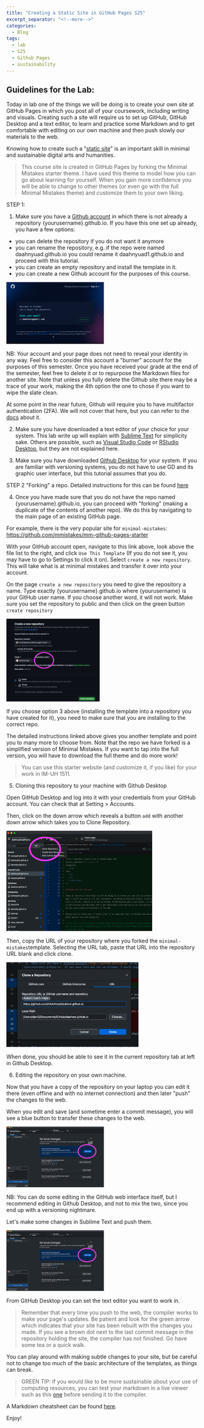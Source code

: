```yaml
---
title: "Creating a Static Site in GitHub Pages S25"
excerpt_separator: "<!--more-->"
categories:
  - Blog
tags:
  - lab
  - S25
  - Github Pages
  - sustainability
---
```


## Guidelines for the Lab: 

Today in lab one of the things we will be doing is to create your own site at GitHub Pages in which you post all of your coursework, including writing and visuals. Creating such a site will require us to set up GitHub, GitHub Desktop and a text editor, to learn and practice some Markdown and to get comfortable with editing on our own machine and then push slowly our materials to the web. 

Knowing how to create such a "[static site](https://kinsta.com/knowledgebase/what-is-a-static-website/)" is an important skill in minimal and sustainable digital arts and humanities. 

> This course site is created in GitHub Pages by forking the Minimal Mistakes starter theme. I have used this theme to model how you can go about learning for yourself. When you gain more confidence you will be able to change to other themes (or even go with the full Minimal Mistakes theme) and customize them to your own liking.


STEP 1:

1.  Make sure you have a [Github account](https://github.com/signup) in which there is not already a repository {yourusername}.github.io.  If you have this one set up already, you have a few options: 

- you can delete the repository if you do not want it anymore
- you can rename the repository, e.g. if the repo were named daahnyuad.github.io you could rename it daahnyuad1.github.io and proceed with this tutorial. 
- you can create an empty repository and install the template in it. 
- you can create a new Github account for the purposes of this course. 

<img src="/assets/images/creatingacct.png" style="zoom:25%;" />

NB: Your account and your page does not need to reveal your identity in any way. Feel free to consider this account a "burner" account for the purposes of this semester. Once you have received your grade at the end of the semester, feel free to delete it or to repurpose the Markdown files for another site. Note that unless you fully delete the Github site there may be a trace of your work, making the 4th option the one to chose if you want to wipe the slate clean. 

At some point in the near future, Github will require you to have multifactor authentication (2FA). We will not cover that here, but you can refer to the [docs](https://docs.github.com/en/authentication/securing-your-account-with-two-factor-authentication-2fa/configuring-two-factor-authentication) about it. 

2.  Make sure you have downloaded a text editor of your choice for your system. This lab write up will explain with [Sublime Text](https://www.sublimetext.com/) for simplicity sake. Others are possible, such as [Visual Studio Code](https://code.visualstudio.com/) or [RStudio Desktop](https://posit.co/download/rstudio-desktop/), but they are not explained here.

3.  Make sure you have downloaded [Github Desktop](https://desktop.github.com/) for your system. If you are familiar with versioning systems, you do not have to use GD and its graphic user interface, but this tutorial assumes that you do. 
 

STEP 2  "Forking" a repo. Detailed instructions for this can be found [here](https://liamodwyer.github.io/github-pages/5-templates.html)

4.  Once you have made sure that you do not have the repo named {yourusername}.github.io, you can proceed with "forking" (making a duplicate of the contents of another repo). We do this by navigating to the main page of an existing GitHub page.

For example, there is the very popular site for `minimal-mistakes`: https://github.com/mmistakes/mm-github-pages-starter

With your GitHub account open, navigate to this link above, look above the file list to the right, and click `Use This Template` (If you do not see it, you may have to go to Settings to click it on). Select `create a new repository`. This will take what is at minimal mistakes and transfer it over into your account.

On the page `create a new repository` you need to give the repository a name. Type exactly {yourusername}.github.io where {yourusername} is your GitHub user name. If you choose another word, it will not work. Make sure you set the repository to public and then click on the green button `create repository`

<img src="/assets/images/namingrepo.png" style="zoom:25%;" />

If you choose option 3 above (installing the template into a repository you have created for it), you need to make sure that you are installing to the correct repo. 

The detailed instructions linked above gives you another template and point you to many more to choose from. Note that the repo we have forked is a simplified version of Minimal Mistakes. If you want to tap into the full version, you will have to download the full theme and do more work!

> You can use this starter website (and customize it, if you like) for your work in IM-UH 1511. 


5.   Cloning this repository to your machine with Github Desktop

Open GitHub Desktop and log into it with your credentials from your GitHub account. You can check that at Setting > Accounts. 

Then, click on the down arrow which reveals a button `add` with another down arrow which takes you to Clone Repository. 

<img src="/assets/images/clonerepo1.png" style="zoom:40%;" />

Then, copy the URL of your repository where you forked the `minimal-mistakes`template. Selecting the URL tab, paste that URL into the repository URL blank and click clone. 

<img src="/assets/images/clonerepo.png" style="zoom:60%;" />

When done, you should be able to see it in the current repository tab at left in Github Desktop. 

6.  Editing the repository on your own machine. 

Now that you have a copy of the repository on your laptop you can edit it there (even offline and with no internet connection) and then later "push" the changes to the web. 

When you edit and save (and sometime enter a commit message), you will see a blue button to transfer these changes to the web. 

<img src="/assets/images/pushing.png" style="zoom:25%;" />

NB: You can do some editing in the GitHub web interface itself, but I recommend editing in Github Desktop, and not to mix the two, since you end up with a versioning nightmare.

Let's make some changes in Sublime Text and push them. 

<img src="/assets/images/pushing.png" style="zoom:25%;" />

From GitHub Desktop you can set the text editor you want to work in. 

> Remember that every time you push to the web, the compiler works to make your page's updates.  Be patient and look for the green arrow which indicates that your site has been rebuilt with the changes you made. If you see a brown dot next to the last commit message in the repository holding the site, the compiler has not finished. Go have some tea or a quick walk. 

You can play around with making subtle changes to your site, but be careful not to change too much of the basic architecture of the templates, as things can break. 

> GREEN TIP: If you would like to be more sustainable about your use of computing resources, you can test your markdown in a live viewer such as this [one](https://markdownlivepreview.com/) before sending it to the compiler. 

A Markdown cheatsheet can be found [here](https://www.markdownguide.org/cheat-sheet/).

Enjoy!